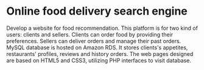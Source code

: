 # Online food delivery search engine
Develop a website for food recommendation. This platform is for two kind of users: clients and sellers. 
Clients can order food by providing their preferences. Sellers can deliver orders and manage their past orders.
MySQL database is hosted on Amazon RDS. It stores clients's appetites, restaurants' profiles, reviews and history orders.
The web pages designed are based on HTML5 and CSS3, utilizing PHP interfaces to visit database.
